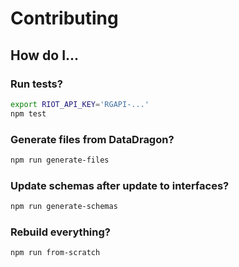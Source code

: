 # Contributing

## How do I...

### Run tests?

```bash
export RIOT_API_KEY='RGAPI-...'
npm test
```

### Generate files from DataDragon?

```bash
npm run generate-files
```

### Update schemas after update to interfaces?

```bash
npm run generate-schemas
```

### Rebuild everything?

```bash
npm run from-scratch
```

